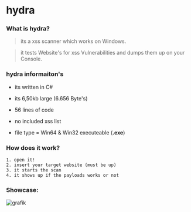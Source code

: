 # hydra

### What is hydra?
> its a xss scanner which works on Windows.

> it tests Website's for xss Vulnerabilities and dumps them up on your Console.


### hydra informaiton's

+ its written in C#

+ its 6,50kb large (6.656 Byte's)

+ 56 lines of code

+ no included xss list

+ file type = Win64 & Win32 executeable (**.exe**)


### How does it work?
```
1. open it!
2. insert your target website (must be up)
3. it starts the scan
4. it shows up if the payloads works or not
```
### Showcase:

![grafik](https://user-images.githubusercontent.com/89786570/209467052-5f774fc6-7167-4995-b307-615f68671920.png)

